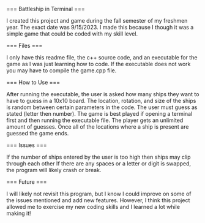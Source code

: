 
=== Battleship in Terminal ===

I created this project and game during the fall semester of my freshmen year.
The exact date was 9/15/2023.
I made this because I though it was a simple game that could be coded with my skill level.


=== Files ===

I only have this readme file, the c++ source code, and an executable for the game as I was just learning how to code.
If the executable does not work you may have to compile the game.cpp file.


=== How to Use ===

After running the executable, the user is asked how many ships they want to have to guess in a 10x10 board.
The location, rotation, and size of the ships is random between certain parameters in the code.
The user must guess as stated (letter then number).
The game is best played if opening a terminal first and then running the executable file.
The player gets an unlimited amount of guesses.
Once all of the locations where a ship is present are guessed the game ends.


=== Issues ===

If the number of ships entered by the user is too high then ships may clip through each other
If there are any spaces or a letter or digit is swapped, the program will likely crash or break.


=== Future ===

I will likely not revisit this program, but I know I could improve on some of the issues mentioned and add new features.
However, I think this project allowed me to exercise my new coding skills and I learned a lot while making it!
